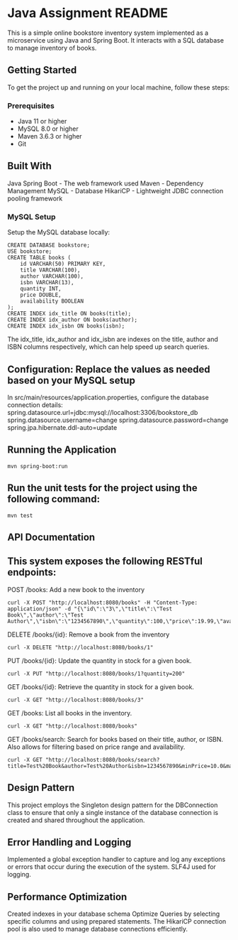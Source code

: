 # Java Assignment README

This is a simple online bookstore inventory system implemented as a microservice using Java and Spring Boot. It interacts with a SQL database to manage inventory of books.

## Getting Started

To get the project up and running on your local machine, follow these steps:

### Prerequisites

- Java 11 or higher
- MySQL 8.0 or higher
- Maven 3.6.3 or higher
- Git

## Built With
Java
Spring Boot - The web framework used
Maven - Dependency Management
MySQL - Database
HikariCP - Lightweight JDBC connection pooling framework
### MySQL Setup

Setup the MySQL database locally:

```
CREATE DATABASE bookstore;
USE bookstore;
CREATE TABLE books (
	id VARCHAR(50) PRIMARY KEY,
	title VARCHAR(100),
	author VARCHAR(100),
	isbn VARCHAR(13),
	quantity INT,
	price DOUBLE,
	availability BOOLEAN
);
CREATE INDEX idx_title ON books(title);
CREATE INDEX idx_author ON books(author);
CREATE INDEX idx_isbn ON books(isbn);
```
The idx_title, idx_author and idx_isbn are indexes on the title, author and ISBN columns respectively, which can help speed up search queries.

## Configuration: Replace the values as needed based on your MySQL setup
In src/main/resources/application.properties, configure the database connection details:
spring.datasource.url=jdbc:mysql://localhost:3306/bookstore_db
spring.datasource.username=change
spring.datasource.password=change
spring.jpa.hibernate.ddl-auto=update


## Running the Application
```
mvn spring-boot:run
```

## Run the unit tests for the project using the following command:
```
mvn test
```

## API Documentation
## This system exposes the following RESTful endpoints:
POST /books: Add a new book to the inventory
```
curl -X POST "http://localhost:8080/books" -H "Content-Type: application/json" -d "{\"id\":\"3\",\"title\":\"Test Book\",\"author\":\"Test Author\",\"isbn\":\"1234567890\",\"quantity\":100,\"price\":19.99,\"availability\":true}"
```
DELETE /books/{id}: Remove a book from the inventory
```
curl -X DELETE "http://localhost:8080/books/1"
```
PUT /books/{id}: Update the quantity in stock for a given book.
```
curl -X PUT "http://localhost:8080/books/1?quantity=200"
```
GET /books/{id}: Retrieve the quantity in stock for a given book.
```
curl -X GET "http://localhost:8080/books/3"
```
GET /books: List all books in the inventory.
```
curl -X GET "http://localhost:8080/books"
```
GET /books/search: Search for books based on their title, author, or ISBN. Also allows for filtering based on price range and availability.
```
curl -X GET "http://localhost:8080/books/search?title=Test%20Book&author=Test%20Author&isbn=1234567890&minPrice=10.0&maxPrice=30
```

## Design Pattern
This project employs the Singleton design pattern for the DBConnection class to ensure that only a single instance of the database connection is created and shared throughout the application.

## Error Handling and Logging
Implemented a global exception handler to capture and log any exceptions or errors that occur during the execution of the system. SLF4J used for logging.

## Performance Optimization
Created indexes in your database schema
Optimize Queries by selecting specific columns and using prepared statements.
The HikariCP connection pool is also used to manage database connections efficiently.
